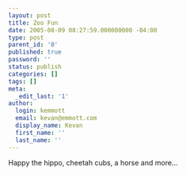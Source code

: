 ```yaml
---
layout: post
title: Zoo Fun
date: 2005-08-09 08:27:59.000000000 -04:00
type: post
parent_id: '0'
published: true
password: ''
status: publish
categories: []
tags: []
meta:
  _edit_last: '1'
author:
  login: kemmott
  email: kevan@emmott.com
  display_name: Kevan
  first_name: ''
  last_name: ''
---
```

<p>Happy the hippo, cheetah cubs, a horse and more...</p>
<p><a title="photo sharing" href="http://www.flickr.com/photos/kevan/32594277/"><img src="{{ site.url }}/assets/images/blog/32594277_61efa6ecf0_m.jpg" alt="" /></a></p>
<p><a title="photo sharing" href="http://www.flickr.com/photos/kevan/32594305/"><img src="{{ site.url }}/assets/images/blog/32594305_8f93e8ba5b_m.jpg" alt="" /></a></p>
<p><a title="photo sharing" href="http://www.flickr.com/photos/kevan/32594384/"><img src="{{ site.url }}/assets/images/blog/32594384_17309623c2_m.jpg" alt="" /></a></p>
<p><a title="photo sharing" href="http://www.flickr.com/photos/kevan/32594432/"><img src="{{ site.url }}/assets/images/blog/32594432_638a24b375_m.jpg" alt="" /></a></p>
